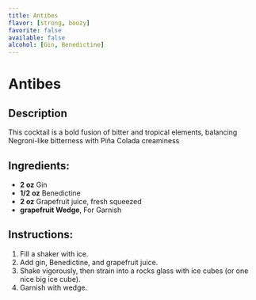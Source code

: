 ```yaml
---
title: Antibes
flavor: [strong, boozy]
favorite: false
available: false
alcohol: [Gin, Benedictine]
---
```

# Antibes

## Description
This cocktail is a bold fusion of bitter and tropical elements, balancing Negroni-like bitterness with Piña Colada creaminess

## Ingredients:
- **2 oz** Gin
- **1/2 oz** Benedictine
- **2 oz** Grapefruit juice, fresh squeezed
- **grapefruit Wedge**, For Garnish

## Instructions:
1. Fill a shaker with ice. 
2. Add gin, Benedictine, and grapefruit juice. 
3. Shake vigorously, then strain into a rocks glass with ice cubes (or one nice big ice cube). 
4. Garnish with wedge.



